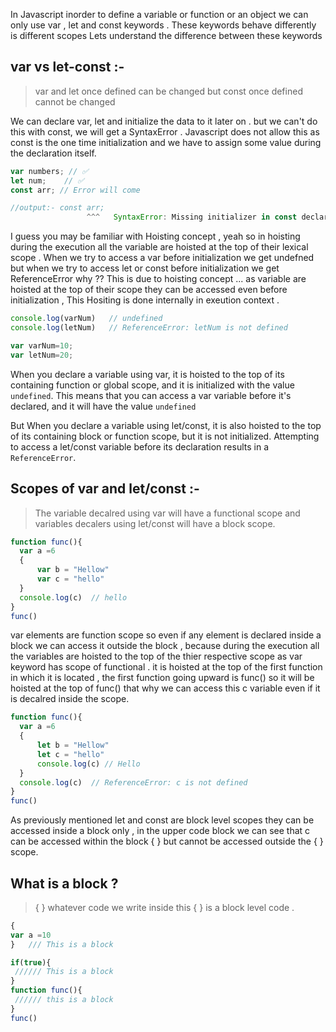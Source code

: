 In Javascript inorder to define a variable or function or an object we can only use var , let and const keywords . These keywords behave differently is different scopes
Lets understand the difference between these keywords 

## var vs let-const :-
  > var and let once defined can be changed but const once defined cannot be changed 
   
We can declare var, let and initialize the data to it later on . but we can't do this with const, we will get a SyntaxError . 
Javascript does not allow this as const is the one time initialization and we have to assign some value during the declaration itself.
 ```javascript
var numbers; // ✅
let num;    // ✅
const arr; // Error will come

//output:- const arr;
                  ^^^   SyntaxError: Missing initializer in const declaration
```

I guess you may be familiar with Hoisting concept , yeah so in hoisting during the execution all the variable are hoisted  at the top of their lexical scope .
When we try to access a var before initialization we get undefned but when we try to access let or const before initialization we get ReferenceError why ??
This is due to hoisting concept ... as variable are hoisted at the top of their scope they can be accessed even before initialization , 
This Hositing is done internally in exeution context .

 ```javascript
console.log(varNum)   // undefined
console.log(letNum)   // ReferenceError: letNum is not defined

var varNum=10;
var letNum=20;
```

 When you declare a variable using var, it is hoisted to the top of its containing function or global scope,
 and it is initialized with the value `undefined`. This means that you can access a var variable before it's declared,
 and it will have the value `undefined`

 But When you declare a variable using let/const, it is also hoisted to the top of its containing block or function scope,
 but it is not initialized. Attempting to access a let/const variable before its declaration results in a `ReferenceError`. 

 ## Scopes of var and let/const :-
 > The variable decalred using var will have a functional scope and variables decalers using let/const will have a block scope.

  ```javascript
function func(){
    var a =6
    {
        var b = "Hellow"
        var c = "hello"
    }
    console.log(c)  // hello
}
func()
```

var elements are function scope so even if any element is declared inside a block we can access it  outside the block , because during the execution all the 
variables are hoisted to the top of the thier respective scope as var keyword has scope of functional . it is hoisted at the top of the first function in which it is located 
, the first function going upward is func() so it will be hoisted at the top of func() that why we can access this c variable even if it is decalred inside the scope.

  ```javascript
function func(){
    var a =6
    {
        let b = "Hellow"
        let c = "hello"
        console.log(c) // Hello
    }
    console.log(c)  // ReferenceError: c is not defined
}
func()
```

 As previously mentioned let and const are block level scopes they can be accessed inside a block only ,
 in the upper code block we can see that c can be accessed within the block { } but cannot be accessed outside the { } scope.

 ## What is a block ? 
 > { } whatever code we write inside this { } is a block level code .
  ```javascript
{
  var a =10 
}   /// This is a block

if(true){
   ////// This is a block
}
function func(){
   ////// this is a block
}
func()
```

